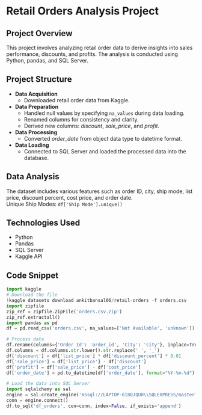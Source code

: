 # Retail Orders Analysis Project

## Project Overview
This project involves analyzing retail order data to derive insights into sales performance, discounts, and profits. The analysis is conducted using Python, pandas, and SQL Server.

## Project Structure
- **Data Acquisition**
  - Downloaded retail order data from Kaggle.
- **Data Preparation**
  - Handled null values by specifying `na_values` during data loading.
  - Renamed columns for consistency and clarity.
  - Derived new columns: *discount*, *sale_price*, and *profit*.
- **Data Processing**
  - Converted *order_date* from object data type to datetime format.
- **Data Loading**
  - Connected to SQL Server and loaded the processed data into the database.

## Data Analysis
The dataset includes various features such as order ID, city, ship mode, list price, discount percent, cost price, and order date.  
Unique Ship Modes: `df['Ship Mode'].unique()`

## Technologies Used
- Python
- Pandas
- SQL Server
- Kaggle API

## Code Snippet
```python
import kaggle
# Download the file
!kaggle datasets download ankitbansal06/retail-orders -f orders.csv
import zipfile
zip_ref = zipfile.ZipFile('orders.csv.zip') 
zip_ref.extractall()
import pandas as pd
df = pd.read_csv('orders.csv', na_values=['Not Available', 'unknown'])

# Process data
df.rename(columns={'Order Id': 'order_id', 'City': 'city'}, inplace=True)
df.columns = df.columns.str.lower().str.replace(' ', '_')
df['discount'] = df['list_price'] * df['discount_percent'] * 0.01
df['sale_price'] = df['list_price'] - df['discount']
df['profit'] = df['sale_price'] - df['cost_price']
df['order_date'] = pd.to_datetime(df['order_date'], format="%Y-%m-%d")

# Load the data into SQL Server
import sqlalchemy as sal
engine = sal.create_engine('mssql://LAPTOP-6I8QJQUH\\SQLEXPRESS/master?driver=ODBC+DRIVER+17+FOR+SQL+SERVER')
conn = engine.connect()
df.to_sql('df_orders', con=conn, index=False, if_exists='append')

